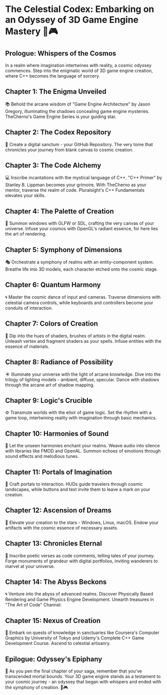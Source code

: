 # The Celestial Codex: Embarking on an Odyssey of 3D Game Engine Mastery 🌌🎮

## Prologue: Whispers of the Cosmos

In a realm where imagination intertwines with reality, a cosmic odyssey commences. Step into the enigmatic world of 3D game engine creation, where C++ becomes the language of sorcery.

## Chapter 1: The Enigma Unveiled

📚 Behold the arcane wisdom of "Game Engine Architecture" by Jason Gregory, illuminating the shadows concealing game engine mysteries. TheCherno's Game Engine Series is your guiding star.

## Chapter 2: The Codex Repository

📂 Create a digital sanctum - your GitHub Repository. The very tome that chronicles your journey from blank canvas to cosmic creation.

## Chapter 3: The Code Alchemy

💻 Inscribe incantations with the mystical language of C++. "C++ Primer" by Stanley B. Lippman becomes your grimoire. With TheCherno as your mentor, traverse the realm of code. Pluralsight's C++ Fundamentals elevates your skills.

## Chapter 4: The Palette of Creation

🎨 Summon windows with GLFW or SDL, crafting the very canvas of your universe. Infuse your cosmos with OpenGL's radiant essence, for here lies the art of rendering.

## Chapter 5: Symphony of Dimensions

🎭 Orchestrate a symphony of realms with an entity-component system. Breathe life into 3D models, each character etched onto the cosmic stage.

## Chapter 6: Quantum Harmony

🌀 Master the cosmic dance of input and cameras. Traverse dimensions with celestial camera controls, while keyboards and controllers become your conduits of interaction.

## Chapter 7: Colors of Creation

🌈 Dip into the hues of shaders, brushes of artists in the digital realm. Unleash vertex and fragment shaders as your spells. Infuse entities with the essence of materials.

## Chapter 8: Radiance of Possibility

☀️ Illuminate your universe with the light of arcane knowledge. Dive into the trilogy of lighting models - ambient, diffuse, specular. Dance with shadows through the arcane art of shadow mapping.

## Chapter 9: Logic's Crucible

⚙️ Transmute worlds with the elixir of game logic. Set the rhythm with a game loop, intertwining reality with imagination through basic mechanics.

## Chapter 10: Harmonies of Sound

🎵 Let the unseen harmonies enchant your realms. Weave audio into silence with libraries like FMOD and OpenAL. Summon echoes of emotions through sound effects and melodious tunes.

## Chapter 11: Portals of Imagination

🌌 Craft portals to interaction. HUDs guide travelers through cosmic landscapes, while buttons and text invite them to leave a mark on your creation.

## Chapter 12: Ascension of Dreams

🚀 Elevate your creation to the stars - Windows, Linux, macOS. Endow your artifacts with the cosmic essence of necessary assets.

## Chapter 13: Chronicles Eternal

📜 Inscribe poetic verses as code comments, telling tales of your journey. Forge monuments of grandeur with digital portfolios, inviting wanderers to marvel at your universe.

## Chapter 14: The Abyss Beckons

🌀 Venture into the abyss of advanced realms. Discover Physically Based Rendering and Game Physics Engine Development. Unearth treasures in "The Art of Code" Channel.

## Chapter 15: Nexus of Creation

🌟 Embark on quests of knowledge in sanctuaries like Coursera's Computer Graphics by University of Tokyo and Udemy's Complete C++ Game Development Course. Ascend to celestial artisanry.

## Epilogue: Odyssey's Epiphany

🔮 As you pen the final chapter of your saga, remember that you've transcended mortal bounds. Your 3D game engine stands as a testament to your cosmic journey - an odyssey that began with whispers and ended with the symphony of creation. 🌠🎮
